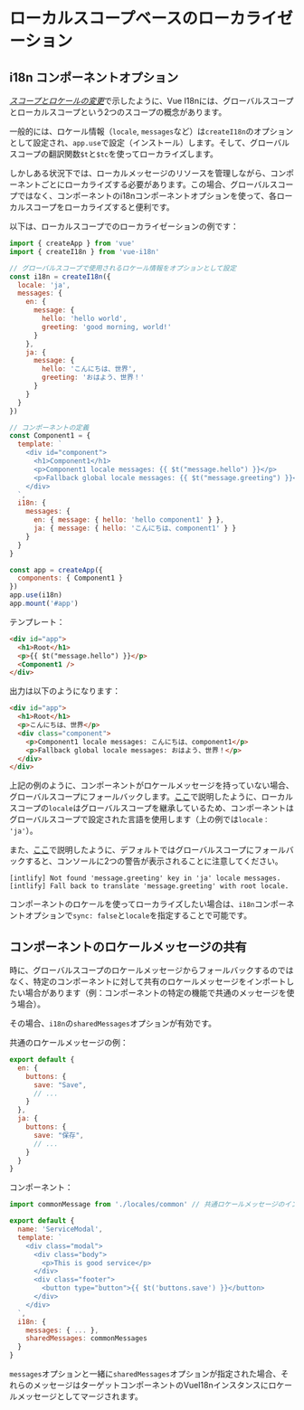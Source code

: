 # ローカルスコープベースのローカライゼーション

## i18n コンポーネントオプション

[*スコープとロケールの変更*](scope)で示したように、Vue I18nには、グローバルスコープとローカルスコープという2つのスコープの概念があります。

一般的には、ロケール情報（`locale`, `messages`など）は`createI18n`のオプションとして設定され、`app.use`で設定（インストール）します。そして、グローバルスコープの翻訳関数`$t`と`$tc`を使ってローカライズします。

しかしある状況下では、ローカルメッセージのリソースを管理しながら、コンポーネントごとにローカライズする必要があります。この場合、グローバルスコープではなく、コンポーネントのi18nコンポーネントオプションを使って、各ローカルスコープをローカライズすると便利です。

以下は、ローカルスコープでのローカライゼーションの例です：

```js
import { createApp } from 'vue'
import { createI18n } from 'vue-i18n'

// グローバルスコープで使用されるロケール情報をオプションとして設定
const i18n = createI18n({
  locale: 'ja',
  messages: {
    en: {
      message: {
        hello: 'hello world',
        greeting: 'good morning, world!'
      }
    },
    ja: {
      message: {
        hello: 'こんにちは、世界',
        greeting: 'おはよう、世界！'
      }
    }
  }
})

// コンポーネントの定義
const Component1 = {
  template: `
    <div id="component">
      <h1>Component1</h1>
      <p>Component1 locale messages: {{ $t("message.hello") }}</p>
      <p>Fallback global locale messages: {{ $t("message.greeting") }}</p>
    </div>
  `,
  i18n: {
    messages: {
      en: { message: { hello: 'hello component1' } },
      ja: { message: { hello: 'こんにちは、component1' } }
    }
  }
}

const app = createApp({
  components: { Component1 }
})
app.use(i18n)
app.mount('#app')
```

テンプレート：

```html
<div id="app">
  <h1>Root</h1>
  <p>{{ $t("message.hello") }}</p>
  <Component1 />
</div>
```

出力は以下のようになります：

```html
<div id="app">
  <h1>Root</h1>
  <p>こんにちは、世界</p>
  <div class="component">
    <p>Component1 locale messages: こんにちは、component1</p>
    <p>Fallback global locale messages: おはよう、世界！</p>
  </div>
</div>
```

上記の例のように、コンポーネントがロケールメッセージを持っていない場合、グローバルスコープにフォールバックします。[ここ](scope#ローカルスコープ-2)で説明したように、ローカルスコープの`locale`はグローバルスコープを継承しているため、コンポーネントはグローバルスコープで設定された言語を使用します（上の例では`locale： 'ja'`）。

また、[ここ](fallback#_1つのロケールによる明示的なフォールバック)で説明したように、デフォルトではグローバルスコープにフォールバックすると、コンソールに2つの警告が表示されることに注意してください。

```
[intlify] Not found 'message.greeting' key in 'ja' locale messages.
[intlify] Fall back to translate 'message.greeting' with root locale.
```

コンポーネントのロケールを使ってローカライズしたい場合は、`i18n`コンポーネントオプションで`sync: false`と`locale`を指定することで可能です。

## コンポーネントのロケールメッセージの共有

時に、グローバルスコープのロケールメッセージからフォールバックするのではなく、特定のコンポーネントに対して共有のロケールメッセージをインポートしたい場合があります（例：コンポーネントの特定の機能で共通のメッセージを使う場合）。

その場合、`i18n`の`sharedMessages`オプションが有効です。

共通のロケールメッセージの例：

```js
export default {
  en: {
    buttons: {
      save: "Save",
      // ...
    }
  },
  ja: {
    buttons: {
      save: "保存",
      // ...
    }
  }
}
```

コンポーネント：

```js
import commonMessage from './locales/common' // 共通ロケールメッセージのインポート

export default {
  name: 'ServiceModal',
  template: `
    <div class="modal">
      <div class="body">
        <p>This is good service</p>
      </div>
      <div class="footer">
        <button type="button">{{ $t('buttons.save') }}</button>
      </div>
    </div>
  `,
  i18n: {
    messages: { ... },
    sharedMessages: commonMessages
  }
}
```

`messages`オプションと一緒に`sharedMessages`オプションが指定された場合、それらのメッセージはターゲットコンポーネントのVueI18nインスタンスにロケールメッセージとしてマージされます。
